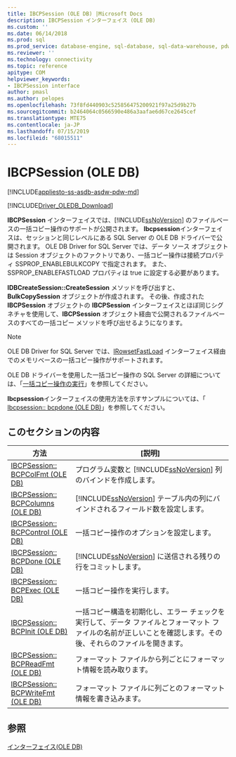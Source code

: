 ```yaml
---
title: IBCPSession (OLE DB) |Microsoft Docs
description: IBCPSession インターフェイス (OLE DB)
ms.custom: ''
ms.date: 06/14/2018
ms.prod: sql
ms.prod_service: database-engine, sql-database, sql-data-warehouse, pdw
ms.reviewer: ''
ms.technology: connectivity
ms.topic: reference
apitype: COM
helpviewer_keywords:
- IBCPSession interface
author: pmasl
ms.author: pelopes
ms.openlocfilehash: 73f8fd440903c525856475200921f97a25d9b27b
ms.sourcegitcommit: b2464064c0566590e486a3aafae6d67ce2645cef
ms.translationtype: MTE75
ms.contentlocale: ja-JP
ms.lasthandoff: 07/15/2019
ms.locfileid: "68015511"
---
```

# <a name="ibcpsession-ole-db"></a>IBCPSession (OLE DB)
[!INCLUDE[appliesto-ss-asdb-asdw-pdw-md](../../../includes/appliesto-ss-asdb-asdw-pdw-md.md)]

[!INCLUDE[Driver_OLEDB_Download](../../../includes/driver_oledb_download.md)]

  **IBCPSession** インターフェイスでは、[!INCLUDE[ssNoVersion](../../../includes/ssnoversion-md.md)] のファイルベースの一括コピー操作のサポートが公開されます。 **Ibcpsession**インターフェイスは、セッションと同じレベルにある SQL Server の OLE DB ドライバーで公開されます。 OLE DB Driver for SQL Server では、データ ソース オブジェクトは Session オブジェクトのファクトリであり、一括コピー操作は接続プロパティ SSPROP_ENABLEBULKCOPY で指定されます。 また、SSPROP_ENABLEFASTLOAD プロパティは true に設定する必要があります。  
  
 **IDBCreateSession::CreateSession** メソッドを呼び出すと、**BulkCopySession** オブジェクトが作成されます。 その後、作成された **IBCPSession** オブジェクトの **IBCPSession** インターフェイスとほぼ同じシグネチャを使用して、**IBCPSession** オブジェクト経由で公開されるファイルベースのすべての一括コピー メソッドを呼び出せるようになります。  
  
> [!NOTE]  
>  OLE DB Driver for SQL Server では、[IRowsetFastLoad](../../oledb/ole-db-interfaces/irowsetfastload-ole-db.md) インターフェイス経由でのメモリベースの一括コピー操作がサポートされます。  
  
 OLE DB ドライバーを使用した一括コピー操作の SQL Server の詳細については、「[一括コピー操作の実行](../../oledb/features/performing-bulk-copy-operations.md)」を参照してください。  
  
 **Ibcpsession**インターフェイスの使用方法を示すサンプルについては、「 [Ibcpsession:: bcpdone &#40;OLE DB&#41;](../../oledb/ole-db-interfaces/ibcpsession-bcpdone-ole-db.md)」を参照してください。  
  
## <a name="in-this-section"></a>このセクションの内容  
  
|方法|[説明]|  
|------------|-----------------|  
|[IBCPSession:: BCPColFmt &#40;OLE DB&#41;](../../oledb/ole-db-interfaces/ibcpsession-bcpcolfmt-ole-db.md)|プログラム変数と [!INCLUDE[ssNoVersion](../../../includes/ssnoversion-md.md)] 列のバインドを作成します。|  
|[IBCPSession:: BCPColumns &#40;OLE DB&#41;](../../oledb/ole-db-interfaces/ibcpsession-bcpcolumns-ole-db.md)|[!INCLUDE[ssNoVersion](../../../includes/ssnoversion-md.md)] テーブル内の列にバインドされるフィールド数を設定します。|  
|[IBCPSession:: BCPControl &#40;OLE DB&#41;](../../oledb/ole-db-interfaces/ibcpsession-bcpcontrol-ole-db.md)|一括コピー操作のオプションを設定します。|  
|[IBCPSession:: BCPDone &#40;OLE DB&#41;](../../oledb/ole-db-interfaces/ibcpsession-bcpdone-ole-db.md)|[!INCLUDE[ssNoVersion](../../../includes/ssnoversion-md.md)] に送信される残りの行をコミットします。|  
|[IBCPSession:: BCPExec &#40;OLE DB&#41;](../../oledb/ole-db-interfaces/ibcpsession-bcpexec-ole-db.md)|一括コピー操作を実行します。|  
|[IBCPSession:: BCPInit &#40;OLE DB&#41;](../../oledb/ole-db-interfaces/ibcpsession-bcpinit-ole-db.md)|一括コピー構造を初期化し、エラー チェックを実行して、データ ファイルとフォーマット ファイルの名前が正しいことを確認します。その後、それらのファイルを開きます。|  
|[IBCPSession:: BCPReadFmt &#40;OLE DB&#41;](../../oledb/ole-db-interfaces/ibcpsession-bcpreadfmt-ole-db.md)|フォーマット ファイルから列ごとにフォーマット情報を読み取ります。|  
|[IBCPSession:: BCPWriteFmt &#40;OLE DB&#41;](../../oledb/ole-db-interfaces/ibcpsession-bcpwritefmt-ole-db.md)|フォーマット ファイルに列ごとのフォーマット情報を書き込みます。|  
  
## <a name="see-also"></a>参照  
 [インターフェイス&#40;OLE DB&#41;](../../oledb/ole-db-interfaces/oledb-driver-for-sql-server-ole-db-interfaces.md)  
  
  
